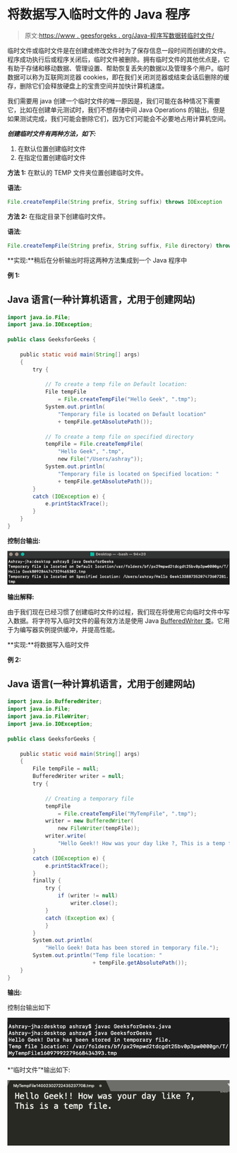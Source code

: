 # 将数据写入临时文件的 Java 程序

> 原文:[https://www . geesforgeks . org/Java-程序写数据转临时文件/](https://www.geeksforgeeks.org/java-program-to-write-data-to-temporary-file/)

临时文件或临时文件是在创建或修改文件时为了保存信息一段时间而创建的文件。程序成功执行后或程序关闭后，临时文件被删除。拥有临时文件的其他优点是，它有助于存储和移动数据、管理设置、帮助恢复丢失的数据以及管理多个用户。临时数据可以称为互联网浏览器 cookies，即在我们关闭浏览器或结束会话后删除的缓存，删除它们会释放硬盘上的宝贵空间并加快计算机速度。

我们需要用 java 创建一个临时文件的唯一原因是，我们可能在各种情况下需要它，比如在创建单元测试时，我们不想存储中间 Java Operations 的输出。但是如果测试完成，我们可能会删除它们，因为它们可能会不必要地占用计算机空间。

***创建临时文件有两种方法，如下:***

1.  在默认位置创建临时文件
2.  在指定位置创建临时文件

**方法 1:** 在默认的 TEMP 文件夹位置创建临时文件。

**语法:**

```java
File.createTempFile(String prefix, String suffix) throws IOException
```

**方法 2:** 在指定目录下创建临时文件。

**语法**:

```java
File.createTempFile(String prefix, String suffix, File directory) throws IOException
```

**实现:**稍后在分析输出时将这两种方法集成到一个 Java 程序中

**例 1:**

## Java 语言(一种计算机语言，尤用于创建网站)

```java
import java.io.File;
import java.io.IOException;

public class GeeksforGeeks {

    public static void main(String[] args)
    {
        try {

            // To create a temp file on Default location:
            File tempFile
                = File.createTempFile("Hello Geek", ".tmp");
            System.out.println(
                "Temporary file is located on Default location"
                + tempFile.getAbsolutePath());

            // To create a temp file on specified directory
            tempFile = File.createTempFile(
                "Hello Geek", ".tmp",
                new File("/Users/ashray"));
            System.out.println(
                "Temporary file is located on Specified location: "
                + tempFile.getAbsolutePath());
        }
        catch (IOException e) {
            e.printStackTrace();
        }
    }
}
```

**控制台输出:**

![](img/1807fe78f5dd31215530d4eaa9f27c65.png)

**输出解释:**

由于我们现在已经习惯了创建临时文件的过程，我们现在将使用它向临时文件中写入数据。将字符写入临时文件的最有效方法是使用 Java [BufferedWriter 类](https://www.geeksforgeeks.org/io-bufferedwriter-class-methods-java/)。它用于为编写器实例提供缓冲，并提高性能。

**实现:**将数据写入临时文件

**例 2:**

## Java 语言(一种计算机语言，尤用于创建网站)

```java
import java.io.BufferedWriter;
import java.io.File;
import java.io.FileWriter;
import java.io.IOException;

public class GeeksforGeeks {

    public static void main(String[] args)
    {
        File tempFile = null;
        BufferedWriter writer = null;
        try {

            // Creating a temporary file
            tempFile
                = File.createTempFile("MyTempFile", ".tmp");
            writer = new BufferedWriter(
                new FileWriter(tempFile));
            writer.write(
                "Hello Geek!! How was your day like ?, This is a temp file.");
        }
        catch (IOException e) {
            e.printStackTrace();
        }
        finally {
            try {
                if (writer != null)
                    writer.close();
            }
            catch (Exception ex) {
            }
        }
        System.out.println(
            "Hello Geek! Data has been stored in temporary file.");
        System.out.println("Temp file location: "
                           + tempFile.getAbsolutePath());
    }
}
```

**输出:**

控制台输出如下

![](img/d57372a9934bb24c8d41fd4b5ae924c2.png)

*“临时文件”*输出如下:

![](img/301b46b12c28027366891f9d586aa49c.png)